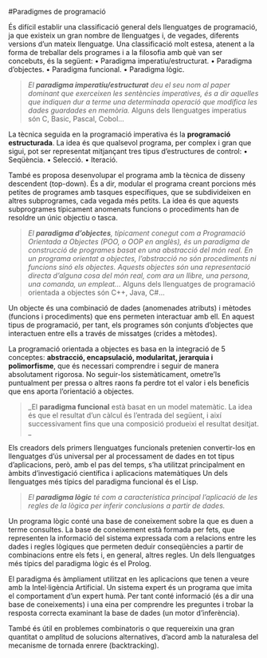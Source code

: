 #Paradigmes de programació

És difícil establir una classificació general dels llenguatges de programació, ja que existeix un gran nombre de llenguatges i, de vegades, diferents versions d’un mateix llenguatge.  Una classificació molt estesa, atenent a la forma de treballar dels programes i a la filosofia amb què van ser concebuts, és la següent: 
• Paradigma imperatiu/estructurat. 
• Paradigma d’objectes. 
• Paradigma funcional. 
• Paradigma lògic. 

>_El **paradigma imperatiu/estructurat** deu el seu nom al paper dominant que exerceixen les sentències imperatives, és a dir aquelles que indiquen dur a terme una determinada operació que modifica les dades guardades en memòria._
Alguns dels llenguatges imperatius són C, Basic, Pascal, Cobol... 

La tècnica seguida en la programació imperativa és la **programació estructurada**. La idea és que qualsevol programa, per complex i gran que sigui, pot ser representat mitjançant tres tipus d’estructures de control: 
• Seqüència. 
• Selecció. 
• Iteració. 

També es proposa desenvolupar el programa amb la tècnica de disseny descendent (top-down). És a dir, modular el programa creant porcions més petites de programes amb tasques específiques, que se subdivideixen en altres subprogrames, cada vegada més petits. La idea és que aquests subprogrames típicament anomenats funcions o procediments han de resoldre un únic objectiu o tasca.

>_El **paradigma d’objectes**, típicament conegut com a Programació Orientada a Objectes (POO, o OOP en anglès), és un paradigma de construcció de programes basat en una abstracció del món real. En un programa orientat a objectes, l’abstracció no són procediments ni funcions sinó els objectes. Aquests objectes són una representació directa d’alguna cosa del món real, com ara un llibre, una persona, una comanda, un empleat..._
Alguns dels llenguatges de programació orientada a objectes són C++, Java, C#... 

Un objecte és una combinació de dades (anomenades atributs) i mètodes (funcions i procediments) que ens permeten interactuar amb ell. En aquest tipus de programació, per tant, els programes són conjunts d’objectes que interactuen entre ells a través de missatges (crides a mètodes). 

La programació orientada a objectes es basa en la integració de 5 conceptes: **abstracció, encapsulació, modularitat, jerarquia i polimorfisme**, que és necessari comprendre i seguir de manera absolutament rigorosa. No seguir-los sistemàticament, ometre’ls puntualment per pressa o altres raons fa perdre tot el valor i els beneficis que ens aporta l’orientació a objectes.

>_El **paradigma funcional** està basat en un model matemàtic. La idea és que el resultat d’un càlcul és l’entrada del següent, i així successivament fins que una composició produeixi el resultat desitjat. _

Els creadors dels primers llenguatges funcionals pretenien convertir-los en llenguatges d’ús universal per al processament de dades en tot tipus d’aplicacions, però, amb el pas del temps, s’ha utilitzat principalment en àmbits d’investigació científica i aplicacions matemàtiques
Un dels llenguatges més típics del paradigma funcional és el Lisp.

>_El **paradigma lògic** té com a característica principal l’aplicació de les regles de la lògica per inferir conclusions a partir de dades._ 

Un programa lògic conté una base de coneixement sobre la que es duen a terme consultes. La base de coneixement està formada per fets, que representen la informació del sistema expressada com a relacions entre les dades i regles lògiques que permeten deduir conseqüències a partir de combinacions entre els fets i, en general, altres regles. 
Un dels llenguatges més típics del paradigma lògic és el Prolog.

El paradigma és àmpliament utilitzat en les aplicacions que tenen a veure amb la Intel·ligència Artificial. Un sistema expert és un programa que imita el comportament d’un expert humà. Per tant conté informació (és a dir una base de coneixements) i una eina per comprendre les preguntes i trobar la resposta correcta examinant la base de dades (un motor d’inferència). 

També és útil en problemes combinatoris o que requereixin una gran quantitat o amplitud de solucions alternatives, d’acord amb la naturalesa del mecanisme de tornada enrere (backtracking).
